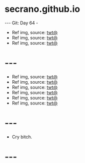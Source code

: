 # secrano.github.io

--- Git: Day 64 -

- Ref img, source: [twt@](https://x.com/historyinmemes/status/1815361148847587734)
- Ref img, source: [twt@](https://x.com/harryjsisson/status/1815215386205237329)
- Ref img, source: [twt@](https://x.com/opdaiIy/status/1815435968062583200)

# ---

- Ref img, source: [twt@](https://x.com/MaxDrekker/status/1815119719252332756)
- Ref img, source: [twt@](https://x.com/leoashenone/status/1814616788187160743)
- Ref img, source: [twt@](https://x.com/alnboltn/status/1815050098943860839)
- Ref img, source: [twt@](https://x.com/MaxDrekker/status/1815430660259033403)
- Ref img, source: [twt@](https://x.com/Dexerto/status/1815387224076173438)
- Ref img, source: [twt@](https://x.com/ephtracy/status/1815072144415481961)

# ---

- Cry bitch.

# ---
